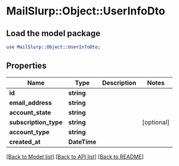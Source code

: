 # MailSlurp::Object::UserInfoDto

## Load the model package
```perl
use MailSlurp::Object::UserInfoDto;
```

## Properties
Name | Type | Description | Notes
------------ | ------------- | ------------- | -------------
**id** | **string** |  | 
**email_address** | **string** |  | 
**account_state** | **string** |  | 
**subscription_type** | **string** |  | [optional] 
**account_type** | **string** |  | 
**created_at** | **DateTime** |  | 

[[Back to Model list]](../README#documentation-for-models) [[Back to API list]](../README#documentation-for-api-endpoints) [[Back to README]](../README)


